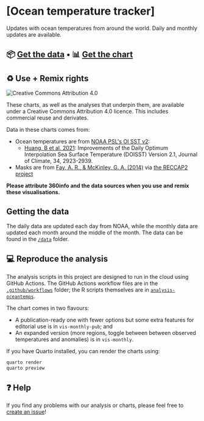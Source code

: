 # [Ocean temperature tracker]

Updates with ocean temperatures from around the world. Daily and monthly updates are available.

## 📦 [Get the data](data) • 📊 [Get the chart](https://aug2023.360info-tracker-ocean-temperatures.pages.dev/vis-monthly-pub)

## ♻️ Use + Remix rights

![[Creative Commons Attribution 4.0](https://creativecommons.org/licenses/by/4.0)](https://mirrors.creativecommons.org/presskit/buttons/80x15/png/by.png)

These charts, as well as the analyses that underpin them, are available under a Creative Commons Attribution 4.0 licence. This includes commercial reuse and derivates.

<!-- Do any of the data sources fall under a different licence? If so, describe the licence and which parts of the data fall under it here! if most of it does, change the above and replace LICENCE.md too -->

Data in these charts comes from:

* Ocean temperatures are from [NOAA PSL's OI SST v2](https://psl.noaa.gov/data/gridded/data.noaa.oisst.v2.highres.html):
  - [Huang, B et al. 2021](https://doi.org/10.1175/JCLI-D-20-0166.1): Improvements of the Daily Optimum Interpolation Sea Surface Temperature (DOISST) Version 2.1, Journal of Climate, 34, 2923-2939.
* Masks are from [Fay, A. R., & McKinley, G. A. (2014)](https://doi.org/10.5194/essd-6-273-2014) via [the RECCAP2 project](https://github.com/RECCAP2-ocean/R2-shared-resources/)

**Please attribute 360info and the data sources when you use and remix these visualisations.**

## Getting the data

The daily data are updated each day from NOAA, while the monthly data are updated each month around the middle of the month. The data can be found in the [`/data`](data) folder.

## 💻 Reproduce the analysis

The analysis scripts in this project are designed to run in the cloud using GitHub Actions. The GitHub Actions workflow files are in the [`.github/workflows`](.github/workflows) folder; the R scripts themselves are in [`analysis-oceantemps`](analysis-oceantemps).

The chart comes in two flavours:

* A publication-ready one with fewer options but some extra features for editorial use is in `vis-monthly-pub`; and
* An expanded version (more regions, toggle between between observed temperatures and anomalies) is in `vis-monthly`.

If you have Quarto installed, you can render the charts using:

```bash
quarto render
quarto preview
```

## ❓ Help

If you find any problems with our analysis or charts, please feel free to [create an issue](https://github.com/360-info/tracker-ocean-temperatures/issues/new)!
